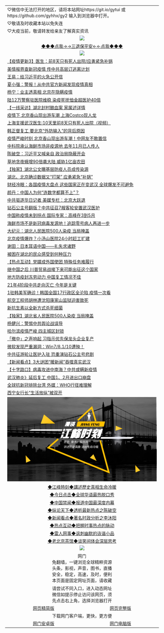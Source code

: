  <table>
<tr>
<td colspan="2" align=left>
♡微信中无法打开的地区，请将本站网址https://git.io/gytui 或 https://github.com/gyhhx/gy2 输入到浏览器中打开。 
 </td>
</tr>
 <tr>
 <td colspan="2" align=left>
♡敬请及时收藏本站以免失连
  <tr>
<td colspan="2" align=left>
♡大疫当前，敬请转发给亲友了解真实资讯
 </td>
</tr>

</td>
 </tr>
  <tr>
    <td colspan="2" align=center><img src="https://github.com/gyhhx/image-upload/blob/master/3t%20(1).jpg"></td>
 </tr>
 <tr><td colspan="2" align="center"><a href="https://xball.casa/oo.aspx?name=ogQuit&key=eqxowaguscvmxdgc&from=gy">◆◆◆点我→→三退保平安←←点我◆◆◆</a></td></tr>
  <tr>
    <td colspan="2" align=center><img src="https://cdn.jsdelivr.net/gh/gyoupiodf/im1/%E7%BD%91%E9%97%A8%E6%96%B0%E9%97%BB1.jpg"></td>
 </tr>
<tr><td colspan="2" align="left"><a href="https://xball.casa/oo.aspx?name=c1131771&key=eqxowaguscvmxdgc&from=gy">【疫情更新3】医生：前8天只有死人出院/应勇紧急补锅</a></td></tr>
<tr><td colspan="2" align="left"><a href="https://xball.casa/oo.aspx?name=c1134448&key=eqxowaguscvmxdgc&from=gy">美情报界查新冠疫情 传中共高层订逃离计划</a></td></tr>
<tr><td colspan="2" align="left"><a href="https://xball.casa/oo.aspx?name=c1134471&key=eqxowaguscvmxdgc&from=gy">王易：给习近平的火急公开信</a></td></tr>
<tr><td colspan="2" align="left"><a href="https://xball.casa/oo.aspx?name=c1134464&key=eqxowaguscvmxdgc&from=gy">夏小强：警报！从中共官方新闻发现疫情真相</a></td></tr>
<tr><td colspan="2" align="left"><a href="https://xball.casa/oo.aspx?name=c1134452&key=eqxowaguscvmxdgc&from=gy">杨宁：业主透真相 北京在隐瞒疫情</a></td></tr>
<tr><td colspan="2" align="left"><a href="https://xball.casa/oo.aspx?name=c1134470&key=eqxowaguscvmxdgc&from=gy">陆12万警察驻医院维稳 染疫死抚恤金超医护40倍</a></td></tr>
<tr><td colspan="2" align="left"><a href="https://xball.casa/oo.aspx?name=c1134458&key=eqxowaguscvmxdgc&from=gy">【一线采访】湖北封村酿血案 家属述详情</a></td></tr>
<tr><td colspan="2" align="left"><a href="https://xball.casa/oo.aspx?name=c1134462&key=eqxowaguscvmxdgc&from=gy">疫情下 北京香山现出游车潮 上海Costco现人龙</a></td></tr>
<tr><td colspan="2" align="left"><a href="https://xball.casa/oo.aspx?name=c1134453&key=eqxowaguscvmxdgc&from=gy">上海支援武汉医生:10天里前8天只有死人出院（视频）</a></td></tr>
<tr><td colspan="2" align="left"><a href="https://xball.casa/oo.aspx?name=c1134430&key=eqxowaguscvmxdgc&from=gy">韩正督复工 要北京“外防输入”的背后原因</a></td></tr>
<tr><td colspan="2" align="left"><a href="https://xball.casa/oo.aspx?name=c1134405&key=eqxowaguscvmxdgc&from=gy">疫情严峻时刻 北京香山现出游车潮！中网友不敢置信</a></td></tr>
<tr><td colspan="2" align="left"><a href="https://xball.casa/oo.aspx?name=c1134459&key=eqxowaguscvmxdgc&from=gy">中科院承认海鲜市场非疫源地 去年11月已人传人</a></td></tr>
<tr><td colspan="2" align="left"><a href="https://xball.casa/oo.aspx?name=c1134475&key=eqxowaguscvmxdgc&from=gy">陈破空：习近平又喊亲自 政治局隐蔽开会</a></td></tr>
<tr><td colspan="2" align="left"><a href="https://xball.casa/oo.aspx?name=c1134469&key=eqxowaguscvmxdgc&from=gy">草地贪夜蛾增90倍袭大陆 威胁1亿亩农田</a></td></tr>
<tr><td colspan="2" align="left"><a href="https://xball.casa/oo.aspx?name=c1134457&key=eqxowaguscvmxdgc&from=gy">【独家】湖北公文曝基层防疫人员成传染源</a></td></tr>
<tr><td colspan="2" align="left"><a href="https://xball.casa/oo.aspx?name=c1134465&key=eqxowaguscvmxdgc&from=gy">湖北、北京确诊数据又“打架” 应勇紧急“补锅”</a></td></tr>
<tr><td colspan="2" align="left"><a href="https://xball.casa/oo.aspx?name=c1134415&key=eqxowaguscvmxdgc&from=gy">财经冷眼：各国疫情大盘点 这些国家正在变武汉 全球爆发不可避免</a></td></tr>
<tr><td colspan="2" align="left"><a href="https://xball.casa/oo.aspx?name=c1134447&key=eqxowaguscvmxdgc&from=gy">颜丹：中国人为何“连数字都算不上”？</a></td></tr>
<tr><td colspan="2" align="left"><a href="https://xball.casa/oo.aspx?name=c1134461&key=eqxowaguscvmxdgc&from=gy">中共驱逐华日记者 美媒专栏：北京大跃退</a></td></tr>
<tr><td colspan="2" align="left"><a href="https://xball.casa/oo.aspx?name=c1134473&key=eqxowaguscvmxdgc&from=gy">钻石公主号翻版？中共征召7艘客轮安置武汉医护</a></td></tr>
<tr><td colspan="2" align="left"><a href="https://xball.casa/oo.aspx?name=c1134407&key=eqxowaguscvmxdgc&from=gy">中国称疫情未到拐点 国际专家：高峰在3到5月</a></td></tr>
<tr><td colspan="2" align="left"><a href="https://xball.casa/oo.aspx?name=c1134478&key=eqxowaguscvmxdgc&from=gy">海鲜市场不是新冠病毒发源地！追踪零号病人再进一步</a></td></tr>
<tr><td colspan="2" align="left"><a href="https://xball.casa/oo.aspx?name=c1134434&key=eqxowaguscvmxdgc&from=gy">大纪元：湖北人民医院500人染疫 当局掩盖</a></td></tr>
<tr><td colspan="2" align="left"><a href="https://xball.casa/oo.aspx?name=c1134408&key=eqxowaguscvmxdgc&from=gy">北京疫情爆炸？小汤山医院24小时赶工扩建</a></td></tr>
<tr><td colspan="2" align="left"><a href="https://xball.casa/oo.aspx?name=c1134472&key=eqxowaguscvmxdgc&from=gy">谢田：日本耳语中国——礼失求诸野</a></td></tr>
<tr><td colspan="2" align="left"><a href="https://xball.casa/oo.aspx?name=c1134429&key=eqxowaguscvmxdgc&from=gy">被困在湖北的民众感受到何种压力</a></td></tr>
<tr><td colspan="2" align="left"><a href="https://xball.casa/oo.aspx?name=c1134456&key=eqxowaguscvmxdgc&from=gy">【热点互动】党媒成外国使团 特殊任务难履行</a></td></tr>
<tr><td colspan="2" align="left"><a href="https://xball.casa/oo.aspx?name=c1134433&key=eqxowaguscvmxdgc&from=gy">继中国之后 川普贸易战接下来可能出征这个国家</a></td></tr>
<tr><td colspan="2" align="left"><a href="https://xball.casa/oo.aspx?name=c1134446&key=eqxowaguscvmxdgc&from=gy">地方防疫封冻劳动力 中国复工情况不佳</a></td></tr>
<tr><td colspan="2" align="left"><a href="https://xball.casa/oo.aspx?name=c1134509&key=eqxowaguscvmxdgc&from=gy">21年4阶段中共走向灭亡  今年是关键</a></td></tr>
<tr><td colspan="2" align="left"><a href="https://xball.casa/oo.aspx?name=c1134441&key=eqxowaguscvmxdgc&from=gy">1驻韩美军确诊！韩国全国17行政区全沦陷 疫情一次看</a></td></tr>
<tr><td colspan="2" align="left"><a href="https://xball.casa/oo.aspx?name=c1134463&key=eqxowaguscvmxdgc&from=gy">航空工程师胡林遭沈阳康家山监狱迫害致死</a></td></tr>
<tr><td colspan="2" align="left"><a href="https://xball.casa/oo.aspx?name=c1134477&key=eqxowaguscvmxdgc&from=gy">新抗生素以全新方式杀死细菌</a></td></tr>
<tr><td colspan="2" align="left"><a href="https://xball.casa/oo.aspx?name=c1134413&key=eqxowaguscvmxdgc&from=gy">【独家】湖北省人民医院500人染疫 当局掩盖</a></td></tr>
<tr><td colspan="2" align="left"><a href="https://xball.casa/oo.aspx?name=c1134442&key=eqxowaguscvmxdgc&from=gy">杨健兴：警惕中共舆论战误导</a></td></tr>
<tr><td colspan="2" align="left"><a href="https://xball.casa/oo.aspx?name=c1134438&key=eqxowaguscvmxdgc&from=gy">哈尔滨疫情严峻 四主城区封锁</a></td></tr>
<tr><td colspan="2" align="left"><a href="https://xball.casa/oo.aspx?name=c1134399&key=eqxowaguscvmxdgc&from=gy">「撤中」之声响起 习指示优先保龙头企业复产</a></td></tr>
<tr><td colspan="2" align="left"><a href="https://xball.casa/oo.aspx?name=c1134479&key=eqxowaguscvmxdgc&from=gy">微软发现严重漏洞：Win7/8.1/10遭殃！</a></td></tr>
<tr><td colspan="2" align="left"><a href="https://xball.casa/oo.aspx?name=c1134437&key=eqxowaguscvmxdgc&from=gy">中共征游轮让医护入驻 恐重演钻石公主号悲剧</a></td></tr>
<tr><td colspan="2" align="left"><a href="https://xball.casa/oo.aspx?name=c1134468&key=eqxowaguscvmxdgc&from=gy">【新闻看点】3大谜团“暖新闻”吞噬真实武汉</a></td></tr>
<tr><td colspan="2" align="left"><a href="https://xball.casa/oo.aspx?name=c1134445&key=eqxowaguscvmxdgc&from=gy">【十字路口】病毒攻进中南海？中共或瞒新疫情</a></td></tr>
<tr><td colspan="2" align="left"><a href="https://xball.casa/oo.aspx?name=c1134403&key=eqxowaguscvmxdgc&from=gy">武汉肺炎》延后复工 中国1、2月进出口崩盘</a></td></tr>
<tr><td colspan="2" align="left"><a href="https://xball.casa/oo.aspx?name=c1134450&key=eqxowaguscvmxdgc&from=gy">全球抗新冠排除台湾 外媒：WHO行径难理解</a></td></tr>
<tr><td colspan="2" align="left"><a href="https://xball.casa/oo.aspx?name=c1134502&key=eqxowaguscvmxdgc&from=gy">西宁女行长“生活放纵”被双开</a></td></tr>
 
 <tr>
   <td colspan="2" align=center><img src="https://github.com/gyoupiodf/im1/blob/master/jf-1.jpg"></td>
  </tr>
   <tr>
   <td colspan="2" align=center> 
<a href="https://xball.casa/oo.aspx?name=c922850&key=eqxowaguscvmxdgc&from=gy&tag=9877">◆江峰時刻◆講述歷史真相生命冷暖</a><br/>
    </td>
  </tr>
   <tr>
   <td colspan="2" align=center> 
<a href="https://xball.casa/oo.aspx?name=c816850&key=eqxowaguscvmxdgc&from=gy&tag=9877">◆今日点击◆全球华语最热脱口秀</a><br/>
    </td>
  </tr>
  <tr>
  <td colspan="2" align=center>
<a href="https://xball.casa/oo.aspx?name=c816860&key=eqxowaguscvmxdgc&from=gy&tag=99733110">◆中国禁闻◆报道中国最深度内幕</a><br/>
   </tr>
  <tr>
     <td colspan="2" align=center>
<a href="https://xball.casa/oo.aspx?name=c816855&key=eqxowaguscvmxdgc&from=gy&tag=997110">◆纵论天下◆透析最新热点之陈破空</a><br/>
   </tr>
   <tr>
      <td colspan="2" align=center>
<a href="https://xball.casa/oo.aspx?name=c838308&key=eqxowaguscvmxdgc&from=gy&tag=9973110">◆新闻看点◆著名时政分析之李沐阳</a><br/>
   </tr>
   <tr>
     <td colspan="2" align=center>
<a href="https://xball.casa/oo.aspx?name=c816852&key=eqxowaguscvmxdgc&from=gy&tag=9733110">◆热点互动◆把握时事热点的脉动</a><br/>
   </tr>
   <tr>
      <td colspan="2" align=center>
<a href="https://xball.casa/oo.aspx?name=c816694&key=eqxowaguscvmxdgc&from=gy&tag=93310">◆雷人网事◆讽刺幽默的诙谐小品</a><br/>
   </tr>
   <tr>
    <td colspan="2" align=center>
<a href="https://xball.casa/oo.aspx?name=c816650&key=eqxowaguscvmxdgc&from=gy&tag=9973110">◆老北京茶馆◆谈笑间体会深层思考</a><br/>
   </tr>
 <tr>
    <td colspan="2" align="center"><img src="https://gitlab.com/ogate2/up/raw/master/_/oGate65.jpg"/></td>
  </tr>
  <tr>
    <td colspan="2" align="center">网门<br/>免翻墙，一键浏览全球精粹资源<br/>头条，影视，声音，图书，直播<br/>安全，稳定，高速，及时，便利<br/>本页面是固定网址页面，请收藏</td>
  <tr>
  <tr>
    <td colspan="2" align="center">请尝试不同入口，进入动态网址<br/>微信如提示停止访问该网页，须<br/>先点击右上角，选择浏览器打开</td>
  <tr>  
  <tr>
    <td align="center"><a href="https://gitcdn.xyz/repo/otiny/up/master/show002.htm">网页精简版</a></td>
    <td align="center"><a href="https://gitcdn.xyz/repo/otiny/up/master/show001.htm">网页完整版</a></td>
  </tr>
  <tr>
    <td colspan="2" align="center">下载网门客户端，更快，更方便</td>
  <tr>
  <tr>
    <td align="center"><a href="https://raw.githubusercontent.com/opipe/up/master/oGatea.apk">网门安卓版</a></td>
    <td align="center"><a href="https://raw.githubusercontent.com/opipe/up/master/oGate.zip">网门电脑版</a></td>
  </tr>
</table>


